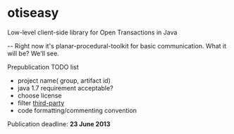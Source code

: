 otiseasy
========

Low-level client-side library for Open Transactions in Java

--
Right now it's planar-procedural-toolkit for basic communication. What it will be? We'll see.

Prepublication TODO list
* project name( group, artifact id)
* java 1.7 requirement acceptable?
* choose license
* filter [third-party](third-party.md)
* code formatting/commenting convention

Publication deadline: **23 June 2013**
